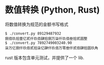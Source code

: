 # 数值转换 (Python, Rust)

将数值转换为规范的金额书写格式

```
$ ./convert.py 89129487932
捌佰玖拾壹亿贰仟玖佰肆拾捌万柒仟玖佰叁拾贰圆整
$ ./convert.py 7892749003240.90
柒万亿捌仟玖佰贰拾柒亿肆仟玖佰万零叁仟贰佰肆拾圆玖角
```

rust 版本包含单元测试，并提供了一个 lib.

